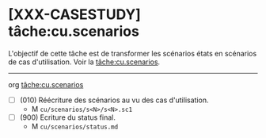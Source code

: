 [XXX-CASESTUDY] tâche:cu.scenarios
===========================================================

L'objectif de cette tâche est de transformer les scénarios états en
scénarios de cas d'utilisation.
 Voir la [tâche:cu.scenarios](https://modelscript.readthedocs.io/en/latest/tasks/cu/cu.scenarios/index.html).

________
org [tâche:cu.scenarios](https://modelscript.readthedocs.io/en/latest/tasks/cu/cu.scenarios/index.html)

- [ ] (010) Réécriture des scénarios au vu des cas d'utilisation.
    - M ``cu/scenarios/s<N>/s<N>.sc1``
- [ ] (900) Ecriture du status final.
    - M ``cu/scenarios/status.md``
